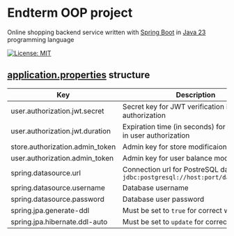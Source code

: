 # Endterm OOP project

Online shopping backend service written with [Spring Boot](https://spring.io/projects/spring-boot) in [Java 23](https://openjdk.org/projects/jdk/23) programming language

[![License: MIT](https://img.shields.io/badge/License-MIT-green.svg)](https://opensource.org/license/mit/)

## [application.properties](/project1/src/main/resources/application.properties) structure
| Key | Description |
| --- | --- |
| user.authorization.jwt.secret | Secret key for JWT verification in user authorization |
| user.authorization.jwt.duration | Expiration time (in seconds) for JWT token in user authorization |
| store.authorization.admin_token | Admin key for store modificaion |
| user.authorization.admin_token | Admin key for user balance modification |
| spring.datasource.url | Connection url for PostreSQL database `jdbc:postgresql://host:port/database_name` |
| spring.datasource.username | Database username |
| spring.datasource.password | Database user password |
| spring.jpa.generate-ddl | Must be set to `true` for correct work |
| spring.jpa.hibernate.ddl-auto | Must be set to `update` for correct work |